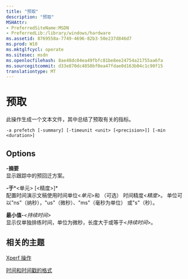 ```yaml
---
title: "预取"
description: "预取"
MSHAttr:
- PreferredSiteName:MSDN
- PreferredLib:/library/windows/hardware
ms.assetid: 8769558a-7749-4696-82b3-50e237d846d7
ms.prod: W10
ms.mktglfcycl: operate
ms.sitesec: msdn
ms.openlocfilehash: 8ae48dc04ea49fbfc81be8ee24754a21755aa6fa
ms.sourcegitcommit: d33e870dc4850bf0ea47fdae0d163b04c1c90f15
translationtype: MT
---
```

# <a name="prefetch"></a>预取


此操作生成一个文本文件，其中总结了预取有关的指标。

``` syntax
-a prefetch [-summary] [-timeunit <unit> [<precision>]] [-min <duration>]
```

## <a name="options"></a>Options


<a href="" id="-summary"></a>**-摘要**  
显示跟踪中的预回迁方案。

<a href="" id="-timeunit-unit----precision--"></a>**-于***&lt;单元&gt; \[&lt;精度&gt;\]*  
配置时间演示文稿使用时间单位&lt;*单元*&gt;和 （可选） 时间精度&lt;*精度*&gt;。 单位可以"ns"（纳秒），"us"（微秒）、"ms"（毫秒为单位） 或"s"（秒）。

<a href="" id="-min-duration-"></a>**最小值-***&lt;持续时间&gt;*  
显示仅单独排练时间，单位为微秒，长度大于或等于&lt;*持续时间*&gt;。

## <a name="related-topics"></a>相关的主题


[Xperf 操作](xperf-actions.md)

[时间和时间戳的格式](time-and-timestamp-formats.md)

 

 







